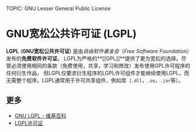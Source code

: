 TOPIC: GNU Lesser General Public License

# GNU宽松公共许可证 (LGPL)

**LGPL** (**GNU宽松公共许可证**) 是由*自由软件基金会*（*Free Software Foundation*）发布的**免费软件许可证**。
LGPL为严格的**[[GPL]]**提供了更为宽松的选择。尽管必须使用相同的条款（免费使用，共享，学习和修改）发布使用GPL许可程序的任何衍生作品，
但LGPL仅要求衍生程序的LGPL许可组件才能继续使用LGPL，而无需整个程序。LGPL通常用于许可共享组件，例如库（`.dll`，`.so`，`.jar`等）。

## 更多

- [GNU LGPL - 维基百科](https://en.wikipedia.org/wiki/GNU%20Lesser%20General%20Public%20License)
- [LGPL许可证](http://www.gnu.org/copyleft/lesser.html)
